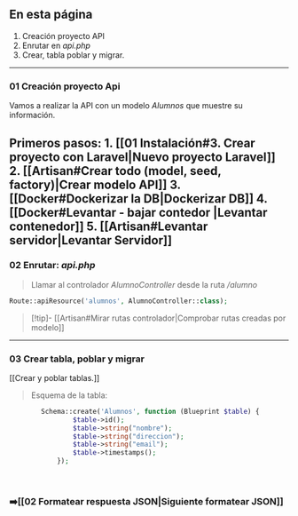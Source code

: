 ## En esta página
1. Creación proyecto API
2. Enrutar en *api.php*
3. Crear, tabla poblar y migrar. 
---
### 01 Creación proyecto Api
Vamos a realizar la API con un modelo *Alumnos* que muestre su información. 

Primeros pasos:
	1. [[01 Instalación#3. Crear proyecto con Laravel|Nuevo proyecto Laravel]]
	2. [[Artisan#Crear todo (model, seed, factory)|Crear modelo API]]
	3. [[Docker#Dockerizar la DB|Dockerizar DB]]
	4. [[Docker#Levantar - bajar contedor |Levantar contenedor]]
	5. [[Artisan#Levantar servidor|Levantar Servidor]]
	<br>
---
### 02 Enrutar: *api.php*
> Llamar al controlador *AlumnoController* desde la ruta */alumno*
```php
Route::apiResource('alumnos', AlumnoController::class);
```

> [!tip]- [[Artisan#Mirar rutas controlador|Comprobar rutas creadas por modelo]]

---
### 03 Crear tabla, poblar y migrar
[[Crear y poblar tablas.]]
> Esquema de la tabla: 
```php 
        Schema::create('Alumnos', function (Blueprint $table) {
                $table->id();
                $table->string("nombre");
                $table->string("direccion");
                $table->string("email");
                $table->timestamps();
            });
```
<br>

### ➡️[[02 Formatear respuesta JSON|Siguiente formatear JSON]]
